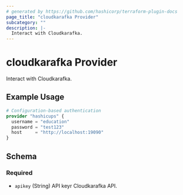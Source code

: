 ```yaml
---
# generated by https://github.com/hashicorp/terraform-plugin-docs
page_title: "cloudkarafka Provider"
subcategory: ""
description: |-
  Interact with Cloudkarafka.
---
```


# cloudkarafka Provider

Interact with Cloudkarafka.

## Example Usage

```terraform
# Configuration-based authentication
provider "hashicups" {
  username = "education"
  password = "test123"
  host     = "http://localhost:19090"
}
```

<!-- schema generated by tfplugindocs -->
## Schema

### Required

- `apikey` (String) API keyr Cloudkarafka API.
